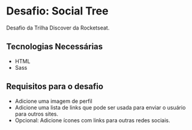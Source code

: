 # Desafio: Social Tree

Desafio da Trilha Discover da Rocketseat.

## Tecnologias Necessárias

- HTML
- Sass

## Requisitos para o desafio

- Adicione uma imagem de perfil
- Adicione uma lista de links que pode ser usada para enviar o usuário para outros sites.
- Opcional: Adicione ícones com links para outras redes sociais.
